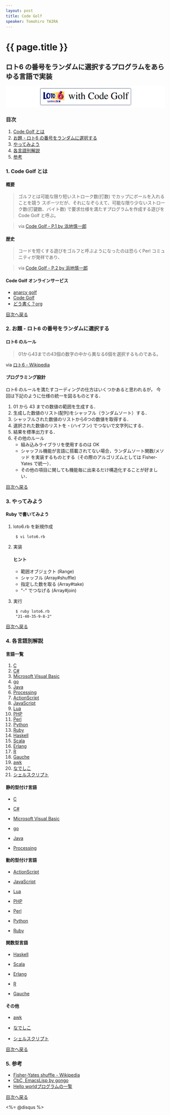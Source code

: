 ```yaml
---
layout: post
title: Code Golf
speaker: Tomohiro TAIRA
---
```


{{ page.title }}
================================================================================

ロト6 の番号をランダムに選択するプログラムをあらゆる言語で実装
--------------------------------------------------------------------------------

![ロゴ](/images/code-golf-logo.png)

### 目次 <a name="index"></a>

1. [Code Golf とは](#how_to_code_golf)
2. [お題 - ロト6 の番号をランダムに選択する](#loto6_random_number_choice)
3. [やってみよう](#challenge)
4. [各言語別解説](#answer)
5. [参考](#link)


### 1. Code Golf とは <a name="how_to_code_golf"></a>

#### 概要

> ゴルフとは可能な限り短いストローク数(打数) でカップにボールを入れることを競う
スポーツだが、それになぞらえて、可能な限り少ないストローク数(打鍵数、バイト数)
で要求仕様を満たすプログラムを作成する遊びをCode Golf と呼ぶ。

> via [Code Golf - P.1 by  浜地慎一郎](http://shinh.skr.jp/dat_dir/golf_prosym.pdf)

#### 歴史

> コードを短くする遊びをゴルフと呼ぶようになったのは恐らくPerl コミュニティが発祥であり、

> via [Code Golf - P.2 by 浜地慎一郎](http://shinh.skr.jp/dat_dir/golf_prosym.pdf)

#### Code Golf オンラインサービス

* [anarcy golf](http://golf.shinh.org/)
* [Code Golf](http://codegolf.com/)
* [どう書く？org](http://ja.doukaku.org/)


[目次へ戻る](#index)


### 2. お題 - ロト6 の番号をランダムに選択する <a name="loto6_random_number_choice"></a>

#### ロト6 のルール

> 01から43までの43個の数字の中から異なる6個を選択するものである。
>
via [ロト6 - Wikipedia](http://ja.wikipedia.org/wiki/%E3%83%AD%E3%83%886)

#### プログラミング設計

ロト6 のルールを満たすコーディングの仕方はいくつかあると思われるが，
今回は下記のように仕様の統一を図るものとする．

1. 01 から 43 までの数値の範囲を生成する．
2. 生成した数値のリスト(配列)をシャッフル（ランダムソート）する．
3. シャッフルされた数値のリストから6つの数値を取得する．
4. 選択された数値のリストを - (ハイフン) でつないで文字列にする．
5. 結果を標準出力する．
6. その他のルール
    - 組み込みライブラリを使用するのは OK
    - シャッフル機能が言語に搭載されてない場合，ランダムソート関数/メソッド
      を実装するものとする（その際のアルゴリズムとしては Fisher-Yates で統一）．
    - その他の項目に関しても機能毎に出来るだけ構造化することが好ましい．


[目次へ戻る](#index)


### 3. やってみよう <a name="challenge"></a>

#### Ruby で書いてみよう

1. loto6.rb を新規作成

        $ vi loto6.rb

2. 実装

    #### ヒント
    - 範囲オブジェクト (Range)
    - シャッフル (Array#shuffle)
    - 指定した数を取る (Array#take)
    - "-" でつなげる (Array#join)

3. 実行

        $ ruby loto6.rb
        "21-40-35-9-8-2"

[目次へ戻る](#index)


### 4. 各言語別解説 <a name="answer"></a>

#### 言語一覧

1. [C](http://ja.wikipedia.org/wiki/C%E8%A8%80%E8%AA%9E)
2. [C#](http://j.mp/cFNqdL)
3. [Microsoft Visual Basic](http://j.mp/92vssR)
4. [go](http://j.mp/4mocvi)
5. [Java](http://ja.wikipedia.org/wiki/Java)
6. [Processing](http://ja.wikipedia.org/wiki/Processing)
7. [ActionScript](http://ja.wikipedia.org/wiki/ActionScript)
8. [JavaScript](http://ja.wikipedia.org/wiki/JavaScript)
9. [Lua](http://ja.wikipedia.org/wiki/Lua)
10. [PHP](http://j.mp/IqwNk)
11. [Perl](http://ja.wikipedia.org/wiki/Perl)
12. [Python](http://ja.wikipedia.org/wiki/Python)
13. [Ruby](http://ja.wikipedia.org/wiki/Ruby)
14. [Haskell](http://ja.wikipedia.org/wiki/Haskell)
15. [Scala](http://ja.wikipedia.org/wiki/Scala)
16. [Erlang](http://ja.wikipedia.org/wiki/Erlang)
17. [R](http://ja.wikipedia.org/wiki/R%E8%A8%80%E8%AA%9E)
18. [Gauche](http://ja.wikipedia.org/wiki/Gauche)
19. [awk](http://ja.wikipedia.org/wiki/AWK)
20. [なでしこ](http://j.mp/bVrgga)
21. [シェルスクリプト](http://j.mp/cTpnWT)

#### 静的型付け言語

- [C](http://ja.wikipedia.org/wiki/C%E8%A8%80%E8%AA%9E)
    <script src="http://gist.github.com/226929.js?file=loto6.c"></script>

- [C#](http://j.mp/cFNqdL)
    <script src="http://gist.github.com/226929.js?file=Loto6.cs"></script>

- [Microsoft Visual Basic](http://j.mp/92vssR)
    <script src="http://gist.github.com/226929.js?file=loto6.frm"></script>

- [go](http://j.mp/4mocvi)
    <script src="http://gist.github.com/226929.js?file=loto6.go"></script>

- [Java](http://ja.wikipedia.org/wiki/Java)
    <script src="http://gist.github.com/226929.js?file=Loto6.java"></script>

- [Processing](http://ja.wikipedia.org/wiki/Processing)
    <script src="http://gist.github.com/226929.js?file=Loto6.pde"></script>

#### 動的型付け言語

- [ActionScript](http://ja.wikipedia.org/wiki/ActionScript)
    <script src="http://gist.github.com/226929.js?file=loto6.as"></script>

- [JavaScript](http://ja.wikipedia.org/wiki/JavaScript)
    <script src="http://gist.github.com/226929.js?file=loto6.js"></script>

- [Lua](http://ja.wikipedia.org/wiki/Lua)
    <script src="http://gist.github.com/226929.js?file=loto6.lua"></script>

- [PHP](http://j.mp/IqwNk)
    <script src="http://gist.github.com/226929.js?file=Loto6.php"></script>

- [Perl](http://ja.wikipedia.org/wiki/Perl)
    <script src="http://gist.github.com/226929.js?file=loto6.pl"></script>

- [Python](http://ja.wikipedia.org/wiki/Python)
    <script src="http://gist.github.com/226929.js?file=loto6.py"></script>

- [Ruby](http://ja.wikipedia.org/wiki/Ruby)
    <script src="http://gist.github.com/226929.js?file=loto6.rb"></script>

#### 関数型言語

- [Haskell](http://ja.wikipedia.org/wiki/Haskell)
    <script src="http://gist.github.com/226929.js?file=loto6.hs"></script>

- [Scala](http://ja.wikipedia.org/wiki/Scala)
    <script src="http://gist.github.com/226929.js?file=loto6.scala"></script>

- [Erlang](http://ja.wikipedia.org/wiki/Erlang)
    <script src="http://gist.github.com/226929.js?file=loto6.erl"></script>

- [R](http://ja.wikipedia.org/wiki/R%E8%A8%80%E8%AA%9E)
    <script src="http://gist.github.com/226929.js?file=loto6.r"></script>

- [Gauche](http://ja.wikipedia.org/wiki/Gauche)
    <script src="http://gist.github.com/226929.js?file=loto6.scm"></script>

#### その他

- [awk](http://ja.wikipedia.org/wiki/AWK)
    <script src="http://gist.github.com/226929.js?file=loto6.awk"></script>

- [なでしこ](http://j.mp/bVrgga)
    <script src="http://gist.github.com/226929.js?file=loto6.nako"></script>

- [シェルスクリプト](http://j.mp/cTpnWT)
    <script src="http://gist.github.com/226929.js?file=loto6.sh"></script>

[目次へ戻る](#index)


### 5. 参考 <a name="link"></a>

- [Fisher-Yates shuffle - Wikipedia](http://en.wikipedia.org/wiki/Fisher%E2%80%93Yates_shuffle)
- [CbC, EmacsLisp by gongo](http://gist.github.com/229291)
- [Hello worldプログラムの一覧](http://j.mp/9yBVq)

[目次へ戻る](#index)


<div><%= @disqus %></div>
